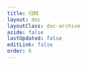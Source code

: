 ```yaml
---
title: 归档
layout: doc
layoutClass: doc-archive
aside: false
lastUpdated: false
editLink: false
order: 6
---
```


<script setup>
import DocTimelineItem from './components/DocTimeline.vue'
</script>

<style lang="scss" src="./index.scss"></style>

<DocTimelineItem></DocTimelineItem>
